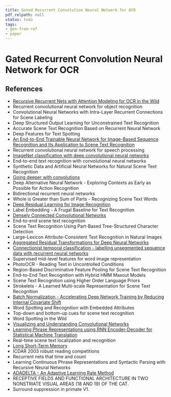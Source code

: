 ```yaml
---
title: Gated Recurrent Convolution Neural Network for OCR
pdf_relpath: null
status: todo
tags:
- gen-from-ref
- paper
---
```


# Gated Recurrent Convolution Neural Network for OCR

## References

- [Recursive Recurrent Nets with Attention Modeling for OCR in the Wild](./recursive-recurrent-nets-with-attention-modeling-for-ocr-in-the-wild.md)
- Recurrent convolutional neural network for object recognition
- Convolutional Neural Networks with Intra-Layer Recurrent Connections for Scene Labeling
- Deep Structured Output Learning for Unconstrained Text Recognition
- Accurate Scene Text Recognition Based on Recurrent Neural Network
- Deep Features for Text Spotting
- [An End-to-End Trainable Neural Network for Image-Based Sequence Recognition and Its Application to Scene Text Recognition](./an-end-to-end-trainable-neural-network-for-image-based-sequence-recognition-and-its-application-to-scene-text-recognition.md)
- Recurrent convolutional neural network for speech processing
- [ImageNet classification with deep convolutional neural networks](./imagenet-classification-with-deep-convolutional-neural-networks.md)
- End-to-end text recognition with convolutional neural networks
- Synthetic Data and Artificial Neural Networks for Natural Scene Text Recognition
- [Going deeper with convolutions](./going-deeper-with-convolutions.md)
- Deep Alternative Neural Network - Exploring Contexts as Early as Possible for Action Recognition
- Bidirectional recurrent neural networks
- Whole is Greater than Sum of Parts - Recognizing Scene Text Words
- [Deep Residual Learning for Image Recognition](./deep-residual-learning-for-image-recognition.md)
- Label Embedding - A Frugal Baseline for Text Recognition
- [Densely Connected Convolutional Networks](./densely-connected-convolutional-networks.md)
- End-to-end scene text recognition
- Scene Text Recognition Using Part-Based Tree-Structured Character Detection
- Large-Lexicon Attribute-Consistent Text Recognition in Natural Images
- [Aggregated Residual Transformations for Deep Neural Networks](./aggregated-residual-transformations-for-deep-neural-networks.md)
- [Connectionist temporal classification - labelling unsegmented sequence data with recurrent neural networks](./connectionist-temporal-classification-labelling-unsegmented-sequence-data-with-recurrent-neural-networks.md)
- Supervised mid-level features for word image representation
- PhotoOCR - Reading Text in Uncontrolled Conditions
- Region-Based Discriminative Feature Pooling for Scene Text Recognition
- End-to-End Text Recognition with Hybrid HMM Maxout Models
- Scene Text Recognition using Higher Order Language Priors
- Strokelets - A Learned Multi-scale Representation for Scene Text Recognition
- [Batch Normalization - Accelerating Deep Network Training by Reducing Internal Covariate Shift](./batch-normalization-accelerating-deep-network-training-by-reducing-internal-covariate-shift.md)
- Word Spotting and Recognition with Embedded Attributes
- Top-down and bottom-up cues for scene text recognition
- Word Spotting in the Wild
- [Visualizing and Understanding Convolutional Networks](./visualizing-and-understanding-convolutional-networks.md)
- [Learning Phrase Representations using RNN Encoder-Decoder for Statistical Machine Translation](./learning-phrase-representations-using-rnn-encoder-decoder-for-statistical-machine-translation.md)
- Real-time scene text localization and recognition
- [Long Short-Term Memory](./long-short-term-memory.md)
- ICDAR 2003 robust reading competitions
- Recurrent nets that time and count
- Learning Continuous Phrase Representations and Syntactic Parsing with Recursive Neural Networks
- [ADADELTA - An Adaptive Learning Rate Method](./adadelta-an-adaptive-learning-rate-method.md)
- RECEPTIVE FIELDS AND FUNCTIONAL ARCHITECTURE IN TWO NONSTRIATE VISUAL AREAS (18 AND 19) OF THE CAT.
- Surround suppression in primate V1.
